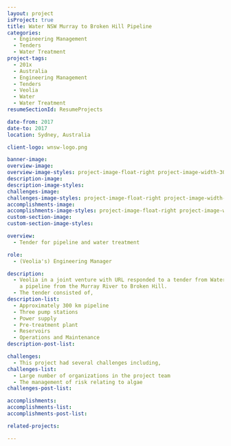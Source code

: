 ```yaml
---
layout: project
isProject: true
title: Water NSW Murray to Broken Hill Pipeline
categories:
  - Engineering Management
  - Tenders
  - Water Treatment
project-tags:
  - 201x
  - Australia
  - Engineering Management
  - Tenders
  - Veolia
  - Water
  - Water Treatment
resumeSectionId: ResumeProjects

date-from: 2017
date-to: 2017
location: Sydney, Australia

client-logo: wnsw-logo.png

banner-image:
overview-image:
overview-image-styles: project-image-float-right project-image-width-30
description-image:
description-image-styles:
challenges-image:
challenges-image-styles: project-image-float-right project-image-width-40
accomplishments-image:
accomplishments-image-styles: project-image-float-right project-image-width-40
custom-section-image:
custom-section-image-styles:

overview:
  - Tender for pipeline and water treatment

role:
  - (Veolia's) Engineering Manager

description:
  - Veolia in a joint venture with URL responded to a tender from Water NSW for
    a pipeline from the Murray River to Broken Hill.
  - The tender consisted of,
description-list:
  - Approximately 300 km pipeline
  - Three pump stations
  - Power supply
  - Pre-treatment plant
  - Reservoirs
  - Operations and Maintenance
description-post-list:

challenges:
  - This project had several challenges including,
challenges-list:    
  - Large number of organizations in the project team
  - The management of risk relating to algae
challenges-post-list:    

accomplishments:
accomplishments-list:    
accomplishments-post-list:    

related-projects:

---
```

